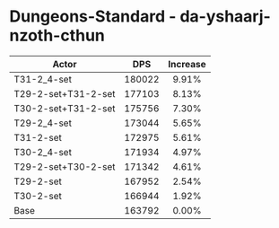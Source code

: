 # Dungeons-Standard - da-yshaarj-nzoth-cthun
| Actor | DPS | Increase |
|---|:---:|:---:|
|T31-2_4-set|180022|9.91%|
|T29-2-set+T31-2-set|177103|8.13%|
|T30-2-set+T31-2-set|175756|7.30%|
|T29-2_4-set|173044|5.65%|
|T31-2-set|172975|5.61%|
|T30-2_4-set|171934|4.97%|
|T29-2-set+T30-2-set|171342|4.61%|
|T29-2-set|167952|2.54%|
|T30-2-set|166944|1.92%|
|Base|163792|0.00%|
